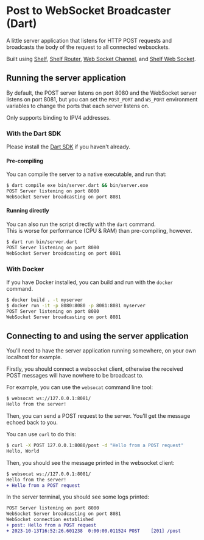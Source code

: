 # Post to WebSocket Broadcaster (Dart)

A little server application that listens for HTTP POST requests
and broadcasts the body of the request to all connected websockets.

Built using [Shelf](https://pub.dev/packages/shelf),
[Shelf Router](https://pub.dev/packages/shelf_router),
[Web Socket Channel](https://pub.dev/packages/web_socket_channel),
and [Shelf Web Socket](https://pub.dev/packages/shelf_web_socket).

## Running the server application

By default, the POST server listens on port 8080
and the WebSocket server listens on port 8081,
but you can set the `POST_PORT` and `WS_PORT` environment variables
to change the ports that each server listens on.

Only supports binding to IPV4 addresses.

### With the Dart SDK

Please install the [Dart SDK](https://dart.dev/get-dart) if you haven't already.

#### Pre-compiling
You can  compile the server to a native executable, and run that:

```bash
$ dart compile exe bin/server.dart && bin/server.exe
POST Server listening on port 8080
WebSocket Server broadcasting on port 8081
```

#### Running directly

You can also run the script directly with the `dart` command.\
This is worse for performance (CPU & RAM) than pre-compiling, however.

```bash
$ dart run bin/server.dart
POST Server listening on port 8080
WebSocket Server broadcasting on port 8081
```

### With Docker

If you have Docker installed, you
can build and run with the `docker` command.

```bash
$ docker build . -t myserver
$ docker run -it -p 8080:8080 -p 8081:8081 myserver
POST Server listening on port 8080
WebSocket Server broadcasting on port 8081
```

## Connecting to and using the server application
You'll need to have the server application running somewhere,
on your own localhost for example.

Firstly, you should connect a websocket client,
otherwise the received POST messages will have nowhere to be broadcast to.

For example, you can use the `websocat` command line tool:
```bash
$ websocat ws://127.0.0.1:8081/
Hello from the server!
```

Then, you can send a POST request to the server.
You'll get the message echoed back to you.

You can use `curl` to do this:
```bash
$ curl -X POST 127.0.0.1:8080/post -d "Hello from a POST request"
Hello, World
```

Then, you should see the message printed in the websocket client:
```diff
$ websocat ws://127.0.0.1:8081/
Hello from the server!
+ Hello from a POST request
```

In the server terminal, you should see some logs printed:
```diff
POST Server listening on port 8080
WebSocket Server broadcasting on port 8081
WebSocket connection established
+ post: Hello from a POST request
+ 2023-10-13T16:52:26.601238  0:00:00.011524 POST    [201] /post
```

